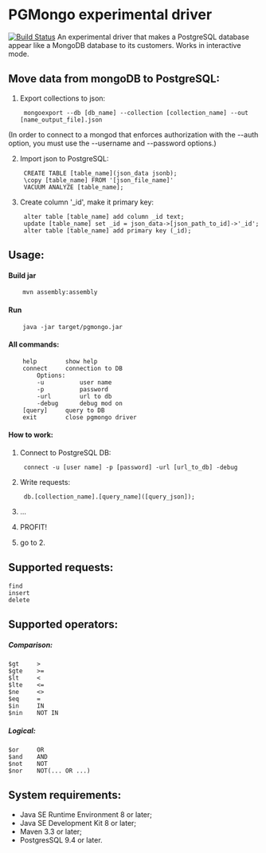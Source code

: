PGMongo experimental driver
===========================
[![Build Status](https://travis-ci.org/crazzysun/mongo-postgresql.svg?branch=master)](https://travis-ci.org/crazzysun/mongo-postgresql)
An experimental driver that makes a PostgreSQL database appear like a MongoDB database to its customers.
Works in interactive mode.


Move data from mongoDB to PostgreSQL:
-------------------------------------

1. Export collections to json:

		mongoexport --db [db_name] --collection [collection_name] --out [name_output_file].json
 
 (In order to connect to a mongod that enforces authorization with the --auth option, 
 you must use the --username and --password options.)

2. Import json to PostgreSQL:

 		CREATE TABLE [table_name](json_data jsonb);
		\copy [table_name] FROM '[json_file_name]'
		VACUUM ANALYZE [table_name];

3. Create column '_id', make it primary key:

		alter table [table_name] add column _id text;
		update [table_name] set _id = json_data->[json_path_to_id]->'_id';
		alter table [table_name] add primary key (_id);    

Usage:
-----
#### Build jar

		mvn assembly:assembly

#### Run
		java -jar target/pgmongo.jar

#### All commands:
		help		show help
		connect		connection to DB
			Options:
			-u			user name
			-p			password
			-url		url to db
			-debug		debug mod on
		[query]		query to DB
		exit		close pgmongo driver

#### How to work:

1. Connect to PostgreSQL DB:

		connect -u [user name] -p [password] -url [url_to_db] -debug
			
			
2. Write requests:

		db.[collection_name].[query_name]([query_json]);

3. ...

4. PROFIT!

5. go to 2.

Supported requests:
-------------------

	find
	insert
	delete

Supported operators:
-------------------

##### Comparison:

    $gt		>
    $gte	>=
    $lt		<
    $lte	<=
    $ne		<>
    $eq		=
    $in		IN
    $nin	NOT IN

##### Logical:

    $or 	OR
    $and 	AND
    $not 	NOT
    $nor 	NOT(... OR ...)

System requirements:
-------------------

- Java SE Runtime Environment 8 or later;
- Java SE Development Kit 8 or later;
- Maven 3.3 or later;
- PostgresSQL 9.4 or later.

